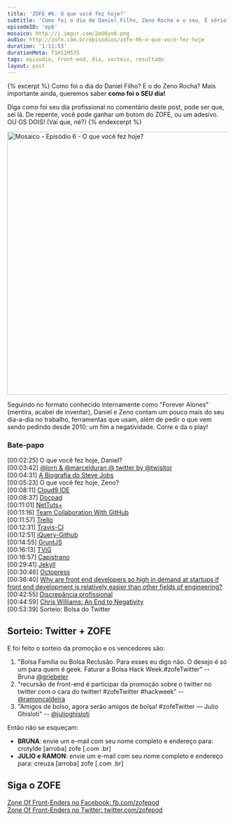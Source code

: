 ```yaml
---
title: 'ZOFE #6: O que você fez hoje?'
subtitle: 'Como foi o dia de Daniel Filho, Zeno Rocha e o seu. É sério.'
episodeID: 'ep6'
mosaico: http://i.imgur.com/2eU6yo6.png
audio: http://zofe.com.br/episodios/zofe-06-o-que-voce-fez-hoje
duration: '1:11:53'
durationMeta: T1H11M53S
tags: episodio, front-end, dia, sorteio, resultado
layout: post
---
```


{% excerpt %}
Como foi o dia do Daniel Filho? E o do Zeno Rocha? Mais importante ainda, queremos saber **como foi o SEU dia!**

Diga como foi seu dia profissional no comentário deste post, pode ser que, sei lá. De repente, você pode ganhar um botom do ZOFE, ou um adesivo. OU OS DOIS! (Vai que, né?)
{% endexcerpt %}

<img title="Mosaico - Episódio 6 -  O que você fez hoje?" src="http://i.imgur.com/2eU6yo6.png" class="mosaico" alt="Mosaico - Episódio 6 -  O que você fez hoje?" width="600" height="600">

Seguindo no formato conhecido internamente como "Forever Alones" (mentira, acabei de inventar), Daniel e Zeno contam um pouco mais do seu dia-a-dia no trabalho, ferramentas que usam, além de pedir o que vem sendo pedindo desde 2010: um fim a negatividade. Corre e da o play!

### Bate-papo

\[00:02:25\] O que você fez hoje, Daniel?<br>
\[00:03:42\] [@lorn & @marcelduran @ twitter by @twisitor](https://twitter.com/twisitor/status/306878539318300672)<br>
\[00:04:31\] [A Biografia do Steve Jobs](http://www.amazon.com.br/Steve-Jobs-ebook/dp/B004W2UBYW/ref=sr_1_1?s=digital-text&ie=UTF8&qid=1363035262&s/r=1-1)<br>
\[00:05:23\] O que você fez hoje, Zeno?<br>
\[00:08:11\] [Cloud9 IDE](http://c9.io/)<br>
\[00:08:37\] [Docpad](http://docpad.org/)<br>
\[00:11:01\] [NetTuts+](http://net.tutsplus.com/)<br>
\[00:11:16\] [Team Collaboration With GitHub](http://net.tutsplus.com/articles/general/team-collaboration-with-github/)<br>
\[00:11:57\] [Trello](http://trello.com/)<br>
\[00:12:31\] [Travis-CI](http://travis-ci.org)<br>
\[00:12:51\] [jQuery-Github](https://github.com/zenorocha/jquery-github)<br>
\[00:14:55\] [GruntJS](http://gruntjs.com/)<br>
\[00:16:13\] [TViG](http://tvig.ig.com.br/)<br>
\[00:16:57\] [Capistrano](http://capistranorb.com/)<br>
\[00:29:41\] [Jekyll](http://jekyllrb.com/)<br>
\[00:30:46\] [Octopress](http://octopress.org/)<br>
\[00:36:40\] [Why are front end developers so high in demand at startups if front end development is relatively easier than other fields of engineering?](https://www.quora.com/Startups/Why-are-front-end-developers-so-high-in-demand-at-startups-if-front-end-development-is-relatively-easier-than-other-fields-of-engineering)<br>
\[00:42:55\] [Discrepância profissional](http://i.imgur.com/aX8LXyu.png)<br>
\[00:44:59\] [Chris Williams: An End to Negativity](http://jsconf.eu/2011/an_end_to_negativity.html)<br>
\[00:53:39\] Sorteio: Bolsa do Twitter<br>

## Sorteio: Twitter + ZOFE
E foi feito o sorteio da promoção e os vencedores são:

1. "Bolsa Família ou Bolsa Reclusão. Para esses eu digo não. O desejo é só um para quem é geek. Faturar a Bolsa Hack Week.#zofeTwitter" -- Bruna [@griebeler](http://twitter.com/griebeler)
2. "recursão de front-end é participar da promoção sobre o twitter no twitter com o cara do twitter! #zofeTwitter #hackweek" -- [@ramoncaldeira](http://twitter.com/ramoncaldeira)
3. "Amigos de bolso, agora serão amigos de bolsa! #zofeTwitter — Julio Ghisloti" -- [@julioghisloti](http://twitter.com/julioghisloti)

Então não se esqueçam: 

* **BRUNA**: envie um e-mail com seu nome completo e endereço para: crotylde \[arroba\] zofe \[.com .br\]
* **JULIO e RAMON**: envie um e-mail com seu nome completo e endereço para: creuza \[arroba\] zofe \[.com .br\]

## Siga o ZOFE

[Zone Of Front-Enders no Facebook: fb.com/zofepod](http://fb.com/zofepod/ "ZOFE no Facebook: fb.com/zofepod")<br>
[Zone Of Front-Enders no Twitter: twitter.com/zofepod](http://twitter.com/zofepod/ "ZOFE no Twitter")<br>
